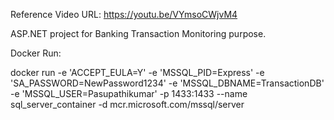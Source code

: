 Reference Video URL: https://youtu.be/VYmsoCWjvM4

ASP.NET project for Banking Transaction Monitoring purpose.

Docker Run:

docker run -e 'ACCEPT_EULA=Y' -e 'MSSQL_PID=Express' -e 'SA_PASSWORD=NewPassword1234' -e 'MSSQL_DBNAME=TransactionDB' -e 'MSSQL_USER=Pasupathikumar' -p 1433:1433 --name sql_server_container -d mcr.microsoft.com/mssql/server

